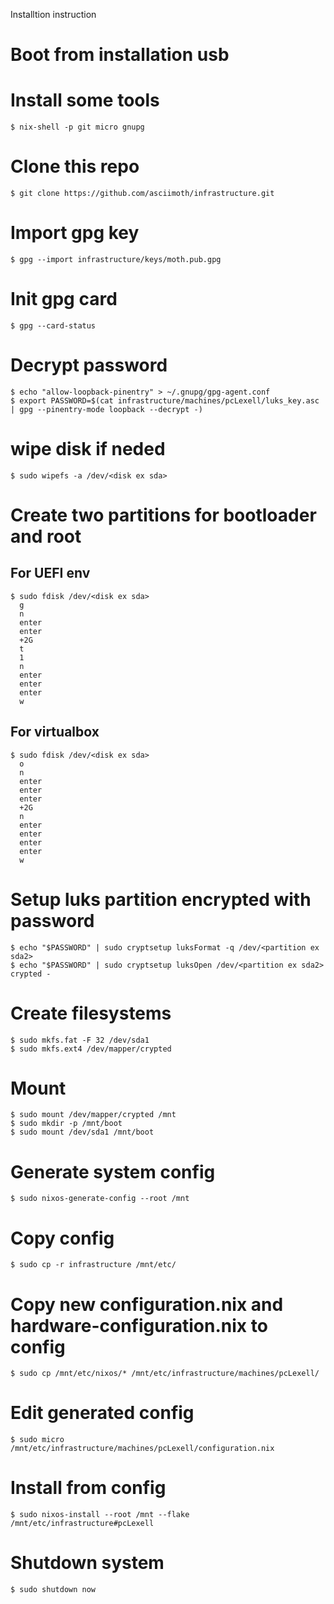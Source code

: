 Installtion instruction

# Boot from installation usb
# Install some tools
```
$ nix-shell -p git micro gnupg
```
# Clone this repo
```
$ git clone https://github.com/asciimoth/infrastructure.git
```
# Import gpg key
```
$ gpg --import infrastructure/keys/moth.pub.gpg
```
# Init gpg card
```
$ gpg --card-status
```
# Decrypt password
```
$ echo "allow-loopback-pinentry" > ~/.gnupg/gpg-agent.conf
$ export PASSWORD=$(cat infrastructure/machines/pcLexell/luks_key.asc | gpg --pinentry-mode loopback --decrypt -)
```
# wipe disk if neded
```
$ sudo wipefs -a /dev/<disk ex sda>
```
# Create two partitions for bootloader and root
## For UEFI env
```
$ sudo fdisk /dev/<disk ex sda>
  g
  n
  enter
  enter
  +2G
  t
  1
  n
  enter
  enter
  enter
  w
```
## For virtualbox
```
$ sudo fdisk /dev/<disk ex sda>
  o
  n
  enter
  enter
  enter
  +2G
  n
  enter
  enter
  enter
  enter
  w
```
# Setup luks partition encrypted with password
```
$ echo "$PASSWORD" | sudo cryptsetup luksFormat -q /dev/<partition ex sda2>
$ echo "$PASSWORD" | sudo cryptsetup luksOpen /dev/<partition ex sda2> crypted -
```
# Create filesystems
```
$ sudo mkfs.fat -F 32 /dev/sda1
$ sudo mkfs.ext4 /dev/mapper/crypted
```
# Mount
```
$ sudo mount /dev/mapper/crypted /mnt
$ sudo mkdir -p /mnt/boot
$ sudo mount /dev/sda1 /mnt/boot
```
# Generate system config
```
$ sudo nixos-generate-config --root /mnt
```
# Copy config
```
$ sudo cp -r infrastructure /mnt/etc/
```
# Copy new configuration.nix and hardware-configuration.nix to config
```
$ sudo cp /mnt/etc/nixos/* /mnt/etc/infrastructure/machines/pcLexell/
```
# Edit generated config
```
$ sudo micro /mnt/etc/infrastructure/machines/pcLexell/configuration.nix 
```
# Install from config
```
$ sudo nixos-install --root /mnt --flake /mnt/etc/infrastructure#pcLexell
```
# Shutdown system
```
$ sudo shutdown now
```
